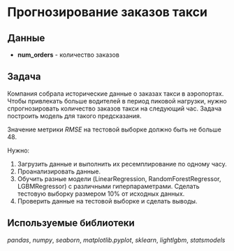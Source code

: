 # Прогнозирование заказов такси


## Данные
- **num_orders** - количество заказов

## Задача 
Компания собрала исторические данные о заказах такси в аэропортах. Чтобы привлекать больше водителей в период пиковой нагрузки, нужно спрогнозировать количество заказов такси на следующий час. Задача построить модель для такого предсказания.

Значение метрики *RMSE* на тестовой выборке должно быть не больше 48.

Нужно:

1. Загрузить данные и выполнить их ресемплирование по одному часу.
2. Проанализировать данные.
3. Обучить разные модели (LinearRegression, RandomForestRegressor, LGBMRegressor) с различными гиперпараметрами. Сделать тестовую выборку размером 10% от исходных данных.
4. Проверить данные на тестовой выборке и сделать выводы.

## Используемые библиотеки
*pandas*, *numpy*, *seaborn*, *matplotlib.pyplot*, *sklearn*, *lightlgbm*, *statsmodels*